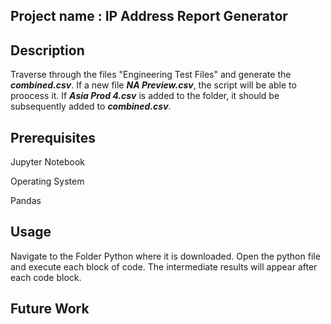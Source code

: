 ## Project name :        IP Address Report Generator







## Description
Traverse through the files "Engineering Test Files" and generate the ***combined.csv***. If a new file ***NA Preview.csv***, the script will be able to proocess it.
If ***Asia Prod 4.csv*** is added to the folder, it should be subsequently added to  ***combined.csv***.



## Prerequisites
Jupyter Notebook

Operating System

Pandas




## Usage
Navigate to the Folder Python where it is downloaded. Open the python file and execute each block of code. The intermediate results will appear after each code block.



## Future Work
